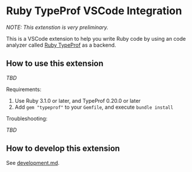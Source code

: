 # Ruby TypeProf VSCode Integration

*NOTE: This extenstion is very preliminary.*

This is a VSCode extension to help you write Ruby code by using an code analyzer called [Ruby TypeProf](https://github.com/ruby/typeprof/) as a backend.

## How to use this extension

*TBD*

Requirements:

1. Use Ruby 3.1.0 or later, and TypeProf 0.20.0 or later
2. Add `gem "typeprof"` to your `Gemfile`, and execute `bundle install`

Troubleshooting:

*TBD*

## How to develop this extension

See [development.md](https://github.com/ruby/typeprof/blob/master/vscode/development.md).